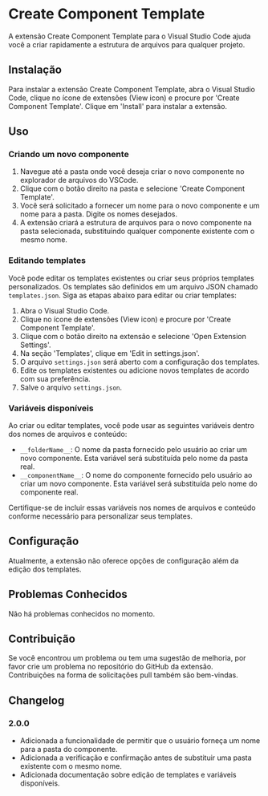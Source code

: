 # Create Component Template

A extensão Create Component Template para o Visual Studio Code ajuda você a criar rapidamente a estrutura de arquivos para qualquer projeto.

## Instalação

Para instalar a extensão Create Component Template, abra o Visual Studio Code, clique no ícone de extensões (View icon) e procure por 'Create Component Template'. Clique em 'Install' para instalar a extensão.

## Uso

### Criando um novo componente

1. Navegue até a pasta onde você deseja criar o novo componente no explorador de arquivos do VSCode.
2. Clique com o botão direito na pasta e selecione 'Create Component Template'.
3. Você será solicitado a fornecer um nome para o novo componente e um nome para a pasta. Digite os nomes desejados.
4. A extensão criará a estrutura de arquivos para o novo componente na pasta selecionada, substituindo qualquer componente existente com o mesmo nome.

### Editando templates

Você pode editar os templates existentes ou criar seus próprios templates personalizados. Os templates são definidos em um arquivo JSON chamado `templates.json`. Siga as etapas abaixo para editar ou criar templates:

1. Abra o Visual Studio Code.
2. Clique no ícone de extensões (View icon) e procure por 'Create Component Template'.
3. Clique com o botão direito na extensão e selecione 'Open Extension Settings'.
4. Na seção 'Templates', clique em 'Edit in settings.json'.
5. O arquivo `settings.json` será aberto com a configuração dos templates.
6. Edite os templates existentes ou adicione novos templates de acordo com sua preferência.
7. Salve o arquivo `settings.json`.

### Variáveis disponíveis

Ao criar ou editar templates, você pode usar as seguintes variáveis dentro dos nomes de arquivos e conteúdo:

- `__folderName__`: O nome da pasta fornecido pelo usuário ao criar um novo componente. Esta variável será substituída pelo nome da pasta real.
- `__componentName__`: O nome do componente fornecido pelo usuário ao criar um novo componente. Esta variável será substituída pelo nome do componente real.

Certifique-se de incluir essas variáveis nos nomes de arquivos e conteúdo conforme necessário para personalizar seus templates.

## Configuração

Atualmente, a extensão não oferece opções de configuração além da edição dos templates.

## Problemas Conhecidos

Não há problemas conhecidos no momento.

## Contribuição

Se você encontrou um problema ou tem uma sugestão de melhoria, por favor crie um problema no repositório do GitHub da extensão. Contribuições na forma de solicitações pull também são bem-vindas.

## Changelog

### 2.0.0

- Adicionada a funcionalidade de permitir que o usuário forneça um nome para a pasta do componente.
- Adicionada a verificação e confirmação antes de substituir uma pasta existente com o mesmo nome.
- Adicionada documentação sobre edição de templates e variáveis disponíveis.
